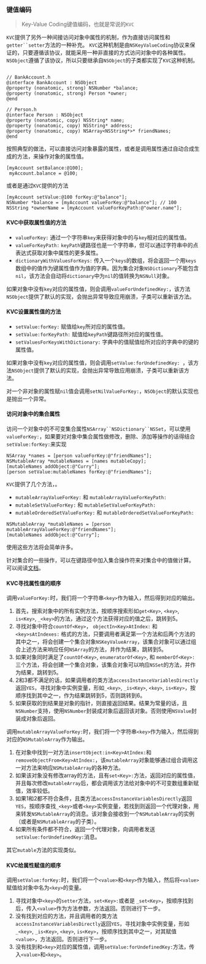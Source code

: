 ### 键值编码
> Key-Value Coding键值编码，也就是常说的`KVC`

`KVC`提供了另外一种间接访问对象中属性的机制，作为直接访问属性和`getter``setter`方法的一种补充。
`KVC`这种机制是由`NSKeyValueCoding`协议来保证的，只要遵循该协议，就能采用一种非直接的方式访问对象中的各种属性。`NSObject`遵循了该协议，所以只要继承自`NSObject`的子类都实现了`KVC`这种机制。

```objc

// BankAccount.h
@interface BankAccount : NSObject
@property (nonatomic, strong) NSNumber *balance;
@property (nonatomic, strong) Person *owner;
@end

// Person.h
@interface Person : NSObject
@property (nonatomic, copy) NSString* name;
@property (nonatomic, copy) NSString* address;
@property (nonatomic, copy) NSArray<NSString*>* friendNames;
@end

```
按照典型的做法，可以直接访问对象暴露的属性，或者是调用属性通过自动合成生成的方法，来操作对象的属性值。

```objc
[myAccount setBalance:@100];
 myAccount.balance = @100;
```
或者是通过`KVC`提供的方法

```objc
[myAccount setValue:@100 forKey:@"balance"];
NSNumber *balance = [myAccount valueForKey:@"balance"]; // 100
NSString *ownerName = [myAccount valueForKeyPath:@"owner.name"];
```

#### KVC中获取属性值的方法
* `valueForKey:` 通过一个字符串`key`来获得对象中的与`key`相对应的属性值。
* `valueForKeyPath:` `keyPath`键路径也是一个字符串，但可以通过字符串中的点表达式获取对象中属性的更多属性。
* `dictionaryWithValuesForKeys:` 传入一个`keys`的数组，将会返回一个用`keys`数组中的值作为键属性值作为值的字典。因为集合对象`NSDictionary`不能包含`nil`，该方法会自动将`dictionary`中为`nil`的值转换为`NSNull`对象。

如果对象中没有`key`对应的属性值，则会调用`valueForUndefinedKey:`，该方法`NSObject`提供了默认的实现，会抛出异常导致应用崩溃，子类可以重新该方法。

#### KVC设置属性值的方法
* `setValue:forKey:` 赋值给`key`所对应的属性值。
* `setValue:forKeyPath:`  赋值给`keyPath`键路径所对应的属性值。
* `setValuesForKeysWithDictionary:` 字典中的值赋值给所对应的字典中的键的属性值。

如果对象中没有`key`对应的属性值，则会调用`setValue:forUndefinedKey: `，该方法`NSObject`提供了默认的实现，会抛出异常导致应用崩溃，子类可以重新该方法。

对一个非对象的属性赋`nil`值会调用`setNilValueForKey:`，`NSObject`的默认实现也是抛出一个异常。

#### 访问对象中的集合属性
访问一个对象中的不可变集合属性`NSArray``NSDictionary``NSSet`，可以使用`valueForKey:`，如果要对对象中集合属性做修改，删除、添加等操作的话得结合`setValue:forKey:`来实现

```objc
NSArray *names = [person valueForKey:@"friendNames"];
NSMutableArray *mutableNames = [names mutableCopy];
[mutableNames addObject:@"Curry"];
[person setValue:mutableNames forKey:@"friendNames"];
```

`KVC`提供了几个方法，。

* `mutableArrayValueForKey:` 和 `mutableArrayValueForKeyPath:`
* `mutableSetValueForKey:` 和 `mutableSetValueForKeyPath:`
* `mutableOrderedSetValueForKey:` 和 `mutableOrderedSetValueForKeyPath:`


```objc
NSMutableArray *mutableNames = [person mutableArrayValueForKey:@"friendNames"];
[mutableNames addObject:@"Curry"];
```

使用这些方法将会简单许多。

针对集合的一些操作，可以在键路径中加入集合操作符来对集合中的值做计算。
可以阅读[文档](https://developer.apple.com/library/archive/documentation/Cocoa/Conceptual/KeyValueCoding/CollectionOperators.html#//apple_ref/doc/uid/20002176-BAJEAIEE)。

#### KVC寻找属性值的顺序

调用`valueForKey:`时，我们将一个字符串`<key>`作为输入，然后得到对应的输出。

1. 首先，搜索对象中的所有实例方法，按顺序搜索形如`get<Key>`, `<key>`, `is<Key>`, `_<key>`的方法，通过这个方法获得对应的值之后，跳转到5。
2. 寻找对象中符合`countOf<Key>`， `objectIn<Key>AtIndex:` 和 `<key>sAtIndexes:` 格式的方法，只要调用者满足第一个方法和后两个方法的其中之一，将会创建一个集合对象`NSKeyValueArray`，该集合对象可以通过组合上述方法来响应任何`NSArray`的方法，并作为结果，跳转到5。
3. 如果对象同时满足了`countOf<Key>`, `enumeratorOf<Key>`, 和 `memberOf<Key>:`三个方法，将会创建一个集合对象，该集合对象可以响应`NSSet`的方法，并作为结果，跳转到5。
4. 2和3都不满足的话，如果调用者的类方法`accessInstanceVariablesDirectly`返回`YES`，寻找对象中实例变量，形如`_<key>`, `_is<Key>`, `<key>`, `is<Key>`，按顺序找到其中之一，作为结果跳转到5，否则跳转到6。
5. 如果获取的到结果是对象的指针，则直接返回结果。结果为常量的话，且`NSNumber`支持，使用`NSNumber`封装成对象后返回该对象。否则使用`NSValue`封装成对象后返回。

调用`mutableArrayValueForKey:`时，我们将一个字符串`<key>`作为输入，然后得到对应的`NSMutableArray`作为输出。

1. 在对象中找到一对方法`insertObject:in<Key>AtIndex:`和`removeObjectFrom<Key>AtIndex:`，该`mutableArray`对象能够通过组合调用这一对方法来响应`NSMutableArray`的各种方法。
2. 如果该对象没有修改array的方法，且有`set<Key>:`方法，返回对应的属性值，并且每次修改`mutableArray`后，都会调用该方法给对象中的不可变数组重新赋值，效率较低。
3. 如果1和2都不符合条件，且类方法`accessInstanceVariablesDirectly`返回`YES`，按顺序查找`_<key>`或者`<key>`实例变量，若找到则返回一个代理对象，用来转发`NSMutableArray`的消息。该对象会接收到一个`NSMutableArray`的实例（或者是`NSMutableArray`的子类）。
4. 如果所有条件都不符合，返回一个代理对象，向调用者发送`setValue:forUndefinedKey:`消息。

其它`mutable`方法的实现类似。

#### KVC给属性赋值的顺序
调用`setValue:forKey:`时，我们将一个`<value>`和`<key>`作为输入，然后将`<value>`赋值给对象中名为`<key>`的变量。

1. 寻找对象中`<key>`的`setter`方法，`set<Key>:`或者是 `_set<Key>`，按顺序找到后，传入`<value>`作为方法参数，方法返回。否则进行下一步。
2. 没有找到对应的方法，并且调用者的类方法`accessInstanceVariablesDirectly`返回`YES`，寻找对象中实例变量，形如`_<key>`, `_is<Key>`, `<key>`, `is<Key>`，按顺序找到其中之一，对其赋值`<value>`，方法返回。否则进行下一步。
3. 没有找到和`<key>`对应的属性值，调用`setValue:forUndefinedKey:`方法，传入`<value>`和`<key>`。
